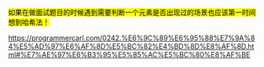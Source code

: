 <mark>如果在做面试题目的时候遇到需要判断一个元素是否出现过的场景也应该第一时间想到哈希法！</mark>

https://programmercarl.com/0242.%E6%9C%89%E6%95%88%E7%9A%84%E5%AD%97%E6%AF%8D%E5%BC%82%E4%BD%8D%E8%AF%8D.html#%E7%AE%97%E6%B3%95%E5%85%AC%E5%BC%80%E8%AF%BE



